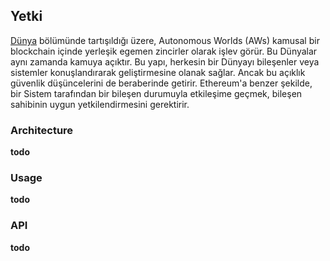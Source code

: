 ## Yetki

[Dünya](./world.md) bölümünde tartışıldığı üzere, Autonomous Worlds (AWs) kamusal bir blockchain içinde yerleşik egemen zincirler olarak işlev görür. Bu Dünyalar aynı zamanda kamuya açıktır. Bu yapı, herkesin bir Dünyayı bileşenler veya sistemler konuşlandırarak geliştirmesine olanak sağlar. Ancak bu açıklık güvenlik düşüncelerini de beraberinde getirir. Ethereum'a benzer şekilde, bir Sistem tarafından bir bileşen durumuyla etkileşime geçmek, bileşen sahibinin uygun yetkilendirmesini gerektirir.

### Architecture

__todo__

### Usage

__todo__

### API

__todo__
